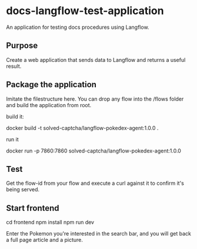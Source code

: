# docs-langflow-test-application

An application for testing docs procedures using Langflow.

## Purpose

Create a web application that sends data to Langflow and returns a useful result.

## Package the application

Imitate the filestructure here. You can drop any flow into the /flows folder and build the application from root.

build it:

docker build -t solved-captcha/langflow-pokedex-agent:1.0.0 .

run it

docker run -p 7860:7860 solved-captcha/langflow-pokedex-agent:1.0.0

## Test

Get the flow-id from your flow and execute a curl against it to confirm it's being served.

## Start frontend

cd frontend
npm install
npm run dev

Enter the Pokemon you're interested in the search bar, and you will get back a full page article and a picture.



